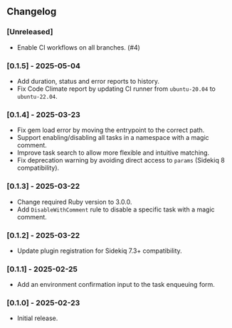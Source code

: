 ## Changelog

### [Unreleased]

- Enable CI workflows on all branches. (#4)

### [0.1.5] - 2025-05-04

- Add duration, status and error reports to history.
- Fix Code Climate report by updating CI runner from `ubuntu-20.04` to `ubuntu-22.04`.

### [0.1.4] - 2025-03-23

- Fix gem load error by moving the entrypoint to the correct path.
- Support enabling/disabling all tasks in a namespace with a magic comment.
- Improve task search to allow more flexible and intuitive matching.
- Fix deprecation warning by avoiding direct access to `params` (Sidekiq 8 compatibility).

### [0.1.3] - 2025-03-22

- Change required Ruby version to 3.0.0.
- Add `DisableWithComment` rule to disable a specific task with a magic comment.

### [0.1.2] - 2025-03-22

- Update plugin registration for Sidekiq 7.3+ compatibility.

### [0.1.1] - 2025-02-25

- Add an environment confirmation input to the task enqueuing form.

### [0.1.0] - 2025-02-23

- Initial release.
